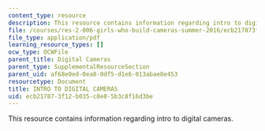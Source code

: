 ```yaml
---
content_type: resource
description: This resource contains information regarding intro to digital cameras.
file: /courses/res-2-006-girls-who-build-cameras-summer-2016/ecb217873f12b035c8e85b3c8f16d3be_MITRES_2_006SUM16_Intro.pdf
file_type: application/pdf
learning_resource_types: []
ocw_type: OCWFile
parent_title: Digital Cameras
parent_type: SupplementalResourceSection
parent_uid: af68e0ed-0ea8-0df5-d1e6-013abae8e453
resourcetype: Document
title: INTRO TO DIGITAL CAMERAS
uid: ecb21787-3f12-b035-c8e8-5b3c8f16d3be
---
```

This resource contains information regarding intro to digital cameras.


